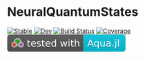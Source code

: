 # NeuralQuantumStates

[![Stable](https://img.shields.io/badge/docs-stable-blue.svg)](https://albertomercurio.github.io/NeuralQuantumStates.jl/stable/)
[![Dev](https://img.shields.io/badge/docs-dev-blue.svg)](https://albertomercurio.github.io/NeuralQuantumStates.jl/dev/)
[![Build Status](https://github.com/albertomercurio/NeuralQuantumStates.jl/actions/workflows/CI.yml/badge.svg?branch=main)](https://github.com/albertomercurio/NeuralQuantumStates.jl/actions/workflows/CI.yml?query=branch%3Amain)
[![Coverage](https://codecov.io/gh/albertomercurio/NeuralQuantumStates.jl/branch/main/graph/badge.svg)](https://codecov.io/gh/albertomercurio/NeuralQuantumStates.jl)
[![Aqua](https://raw.githubusercontent.com/JuliaTesting/Aqua.jl/master/badge.svg)](https://github.com/JuliaTesting/Aqua.jl)
